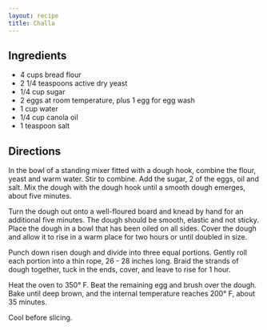 ```yaml
---
layout: recipe
title: Challa
---
```


## Ingredients

* 4 cups bread flour
* 2 1/4 teaspoons active dry yeast
* 1/4 cup sugar
* 2 eggs at room temperature, plus 1 egg for egg wash
* 1 cup water
* 1/4 cup canola oil
* 1 teaspoon salt

## Directions

In the bowl of a standing mixer fitted with a dough hook, combine the flour, yeast and warm water. Stir to combine. Add the sugar, 2 of the eggs, oil and salt. Mix the dough with the dough hook until a smooth dough emerges, about five minutes.

Turn the dough out onto a well-floured board and knead by hand for an additional five minutes. The dough should be smooth, elastic and not sticky. Place the dough in a bowl that has been oiled on all sides. Cover the dough and allow it to rise in a warm place for two hours or until doubled in size.

Punch down risen dough and divide into three equal portions. Gently roll each portion into a thin rope, 26 - 28 inches long. Braid the strands of dough together, tuck in the ends, cover, and leave to rise for 1 hour.

Heat the oven to 350° F. Beat the remaining egg and brush over the dough. Bake until deep brown, and the internal temperature reaches 200° F, about 35 minutes.

Cool before slicing.
